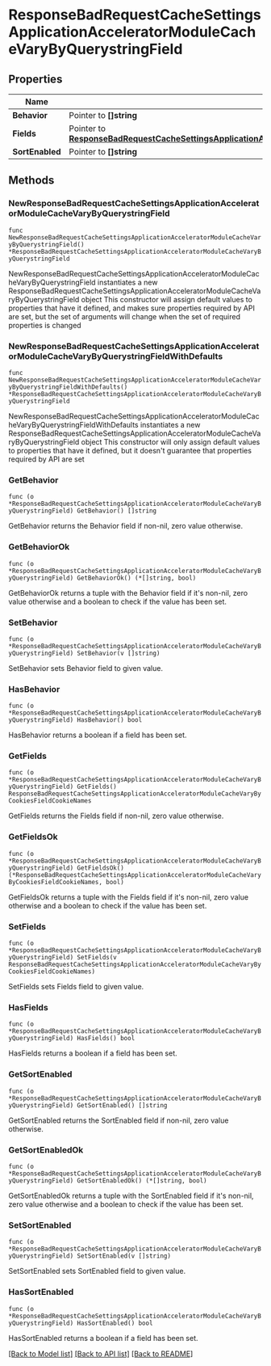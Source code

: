 # ResponseBadRequestCacheSettingsApplicationAcceleratorModuleCacheVaryByQuerystringField

## Properties

Name | Type | Description | Notes
------------ | ------------- | ------------- | -------------
**Behavior** | Pointer to **[]string** |  | [optional] 
**Fields** | Pointer to [**ResponseBadRequestCacheSettingsApplicationAcceleratorModuleCacheVaryByCookiesFieldCookieNames**](ResponseBadRequestCacheSettingsApplicationAcceleratorModuleCacheVaryByCookiesFieldCookieNames.md) |  | [optional] 
**SortEnabled** | Pointer to **[]string** |  | [optional] 

## Methods

### NewResponseBadRequestCacheSettingsApplicationAcceleratorModuleCacheVaryByQuerystringField

`func NewResponseBadRequestCacheSettingsApplicationAcceleratorModuleCacheVaryByQuerystringField() *ResponseBadRequestCacheSettingsApplicationAcceleratorModuleCacheVaryByQuerystringField`

NewResponseBadRequestCacheSettingsApplicationAcceleratorModuleCacheVaryByQuerystringField instantiates a new ResponseBadRequestCacheSettingsApplicationAcceleratorModuleCacheVaryByQuerystringField object
This constructor will assign default values to properties that have it defined,
and makes sure properties required by API are set, but the set of arguments
will change when the set of required properties is changed

### NewResponseBadRequestCacheSettingsApplicationAcceleratorModuleCacheVaryByQuerystringFieldWithDefaults

`func NewResponseBadRequestCacheSettingsApplicationAcceleratorModuleCacheVaryByQuerystringFieldWithDefaults() *ResponseBadRequestCacheSettingsApplicationAcceleratorModuleCacheVaryByQuerystringField`

NewResponseBadRequestCacheSettingsApplicationAcceleratorModuleCacheVaryByQuerystringFieldWithDefaults instantiates a new ResponseBadRequestCacheSettingsApplicationAcceleratorModuleCacheVaryByQuerystringField object
This constructor will only assign default values to properties that have it defined,
but it doesn't guarantee that properties required by API are set

### GetBehavior

`func (o *ResponseBadRequestCacheSettingsApplicationAcceleratorModuleCacheVaryByQuerystringField) GetBehavior() []string`

GetBehavior returns the Behavior field if non-nil, zero value otherwise.

### GetBehaviorOk

`func (o *ResponseBadRequestCacheSettingsApplicationAcceleratorModuleCacheVaryByQuerystringField) GetBehaviorOk() (*[]string, bool)`

GetBehaviorOk returns a tuple with the Behavior field if it's non-nil, zero value otherwise
and a boolean to check if the value has been set.

### SetBehavior

`func (o *ResponseBadRequestCacheSettingsApplicationAcceleratorModuleCacheVaryByQuerystringField) SetBehavior(v []string)`

SetBehavior sets Behavior field to given value.

### HasBehavior

`func (o *ResponseBadRequestCacheSettingsApplicationAcceleratorModuleCacheVaryByQuerystringField) HasBehavior() bool`

HasBehavior returns a boolean if a field has been set.

### GetFields

`func (o *ResponseBadRequestCacheSettingsApplicationAcceleratorModuleCacheVaryByQuerystringField) GetFields() ResponseBadRequestCacheSettingsApplicationAcceleratorModuleCacheVaryByCookiesFieldCookieNames`

GetFields returns the Fields field if non-nil, zero value otherwise.

### GetFieldsOk

`func (o *ResponseBadRequestCacheSettingsApplicationAcceleratorModuleCacheVaryByQuerystringField) GetFieldsOk() (*ResponseBadRequestCacheSettingsApplicationAcceleratorModuleCacheVaryByCookiesFieldCookieNames, bool)`

GetFieldsOk returns a tuple with the Fields field if it's non-nil, zero value otherwise
and a boolean to check if the value has been set.

### SetFields

`func (o *ResponseBadRequestCacheSettingsApplicationAcceleratorModuleCacheVaryByQuerystringField) SetFields(v ResponseBadRequestCacheSettingsApplicationAcceleratorModuleCacheVaryByCookiesFieldCookieNames)`

SetFields sets Fields field to given value.

### HasFields

`func (o *ResponseBadRequestCacheSettingsApplicationAcceleratorModuleCacheVaryByQuerystringField) HasFields() bool`

HasFields returns a boolean if a field has been set.

### GetSortEnabled

`func (o *ResponseBadRequestCacheSettingsApplicationAcceleratorModuleCacheVaryByQuerystringField) GetSortEnabled() []string`

GetSortEnabled returns the SortEnabled field if non-nil, zero value otherwise.

### GetSortEnabledOk

`func (o *ResponseBadRequestCacheSettingsApplicationAcceleratorModuleCacheVaryByQuerystringField) GetSortEnabledOk() (*[]string, bool)`

GetSortEnabledOk returns a tuple with the SortEnabled field if it's non-nil, zero value otherwise
and a boolean to check if the value has been set.

### SetSortEnabled

`func (o *ResponseBadRequestCacheSettingsApplicationAcceleratorModuleCacheVaryByQuerystringField) SetSortEnabled(v []string)`

SetSortEnabled sets SortEnabled field to given value.

### HasSortEnabled

`func (o *ResponseBadRequestCacheSettingsApplicationAcceleratorModuleCacheVaryByQuerystringField) HasSortEnabled() bool`

HasSortEnabled returns a boolean if a field has been set.


[[Back to Model list]](../README.md#documentation-for-models) [[Back to API list]](../README.md#documentation-for-api-endpoints) [[Back to README]](../README.md)


